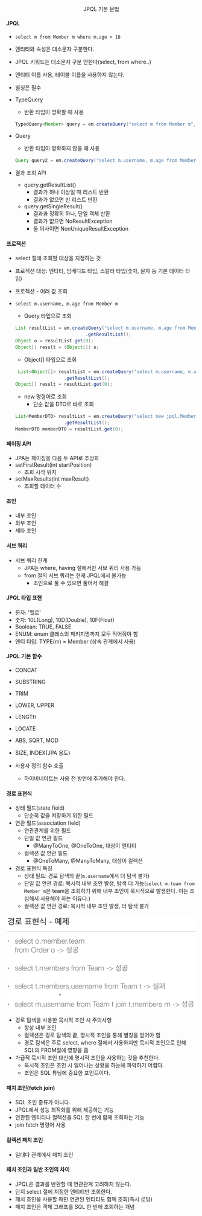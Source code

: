 <div align="center">
    JPQL 기본 문법
</div>

#### JPQL
- `select m from Member m where m.age > 18`
- 엔티티와 속성은 대소문자 구분한다.
- JPQL 키워드는 대소문자 구분 안한다(select, from where..)
- 엔티티 이름 사용, 테이블 이름을 사용하지 않는다.
- 별칭은 필수

- TypeQuery
    - 반환 타입이 명확할 때 사용
  ```java
  TypedQuery<Member> query = em.createQuery("select m from Member m", Member.class);
  ```
- Query
    - 반환 타입이 명확하지 않을 때 사용
  ```java
  Query query2 = em.createQuery("select m.username, m.age from Member m");
  ```

- 결과 조회 API
    - query.getResultList()
        - 결과가 하나 이상일 때 리스트 반환
        - 결과가 없으면 빈 리스트 반환
    - query.getSingleResult()
        - 결과과 정확히 하나, 단일 객체 반환
        - 결과가 없으면 NoResultException
        - 둘 이사이면 NonUniqueResultException

#### 프로젝션
- select 절에 조회할 대상을 지정하는 것
- 프로젝션 대상: 엔티티, 임베디드 타입, 스칼라 타입(숫자, 문자 등 기본 데이터 타입)

- 프로젝션 - 여러 값 조회
- `select m.username, m.age from Member m`
  - Query 타입으로 조회
  ```java
  List resultList = em.createQuery("select m.username, m.age from Member m")
                            .getResultList();
  Object o = resultList.get(0);
  Object[] result = (Object[]) o;
  ```
  - Object[] 타입으로 조회
  ```java
   List<Object[]> resultList = em.createQuery("select m.username, m.age from Member m", Object[].class)
                    .getResultList();
  Object[] result = resultList.get(0);  
  ```
  - new 명령어로 조회
    - 단순 값을 DTO로 바로 조회
  ```java
  List<MemberDTO> resultList = em.createQuery("select new jpql.MemberDTO(m.username, m.age) from Member m", MemberDTO.class)
                    .getResultList();
  MemberDTO memberDTO = resultList.get(0);
  ```
  
#### 페이징 API
- JPA는 페이징을 다음 두 API로 추상화
- setFirstResult(int startPosition)
  - 조회 시작 위치
- setMaxResults(int maxResult)
  - 조회할 데이터 수

#### 조인
- 내부 조인
- 외부 조인
- 세타 조인

#### 서브 쿼리
- 서브 쿼리 한계
  - JPA는 where, having 절에서만 서브 쿼리 사용 가능
  - from 절의 서브 쿼리는 현재 JPQL에서 불가능
    - 조인으로 풀 수 있으면 풀어서 해결

#### JPQL 타입 표현
- 문자: '헬로'
- 숫자: 10L(Long), 10D(Double), 10F(Float)
- Boolean: TRUE, FALSE
- ENUM: enum 클래스의 패키지명까지 모두 적어줘야 함
- 엔티 타입: TYPE(m) = Member (상속 관계에서 사용)

#### JPQL 기본 함수
- CONCAT
- SUBSTRING
- TRIM
- LOWER, UPPER
- LENGTH
- LOCATE
- ABS, SQRT, MOD
- SIZE, INDEX(JPA 용도)

- 사용자 정의 함수 호출
  - 하이버네이트는 사용 전 방언에 추가해야 한다.

#### 경로 표현식
- 상태 필드(state field)
  - 단순히 값을 저장하기 위한 필드
- 연관 필드(association field)
  - 연관관계를 위한 필드
  - 단일 값 연관 필드
    - @ManyToOne, @OneToOne, 대상이 엔티티
  - 컬렉션 값 연관 필드
    - @OneToMany, @ManyToMany, 대상이 컬렉션
- 경로 표현식 특징
  - 상태 필드: 경로 탐색의 끝(`m.username`에서 더 탐색 불가)
  - 단일 값 연관 경로: 묵시적 내부 조인 발생, 탐색 더 가능(`select m.team from Member m`은 team을 조회하기 위해 내부 조인이 묵시적으로 발생한다. 이는 조심해서 사용해야 하는 이유다.)
  - 컬렉션 값 연관 경로: 묵시적 내부 조인 발생, 더 탐색 불가

![img.png](img.png)

- 경로 탐색을 사용한 묵시적 조인 시 주의사항
  - 항상 내부 조인
  - 컬렉션은 경로 탐색의 끝, 명시적 조인을 통해 별칭을 얻어야 함
  - 경로 탐색은 주로 select, where 절에서 사용하지만 묵시적 조인으로 인해 SQL의 FROM절에 영향을 줌
- 가급적 묵시적 조인 대신에 명시적 조인을 사용하는 것을 추천한다.
  - 묵시적 조인은 조인 시 일어나는 상황을 하눈에 파악하기 어렵다.
  - 조인은 SQL 튜닝에 중요한 포인트이다.

#### 패치 조인(fetch join)
- SQL 조인 종류가 아니다.
- JPQL에서 성능 최적화를 위해 제공하는 기능
- 연관된 엔티티나 컬렉션을 SQL 한 번에 함께 조회하는 기능
- join fetch 명령어 사용

#### 컬렉션 패치 조인
- 일대다 관계에서 패치 조인

#### 패치 조인과 일반 조인의 차이
- JPQL은 결과를 반환할 때 연관관계 고려하지 않는다.
- 단지 select 절에 지정한 엔티티만 조회한다.
- 패치 조인을 사용할 때만 연관된 엔티티도 함께 조회(즉시 로딩)
- 패치 조인은 객체 그래프를 SQL 한 번에 조회하는 개념
